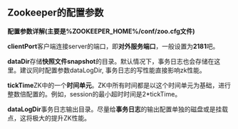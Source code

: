 

## Zookeeper的配置参数

**配置参数详解(主要是%ZOOKEEPER_HOME%/conf/zoo.cfg文件)**

**clientPort**客户端连接server的端口，即**对外服务端口**，一般设置为**2181**吧。

**dataDir**存储**快照文件snapshot**的目录。默认情况下，事务日志也会存储在这里。建议同时配置参数dataLogDir, 事务日志的写性能直接影响zk性能。

**tickTime**ZK中的一个**时间单元**。ZK中所有时间都是以这个时间单元为基础，进行整数倍配置的。例如，session的最小超时时间是2*tickTime。

**dataLogDir**事务日志输出目录。尽量给**事务日志**的输出配置单独的磁盘或是挂载点，这将极大的提升ZK性能。 

